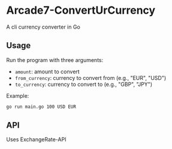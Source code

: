 # Arcade7-ConvertUrCurrency
A cli currency converter in Go

## Usage

Run the program with three arguments:
- `amount`: amount to convert
- `from_currency`: currency to convert from (e.g., "EUR", "USD")
- `to_currency`: currency to convert to (e.g., "GBP", "JPY")

Example:
```bash
go run main.go 100 USD EUR
```
## API

Uses ExchangeRate-API


